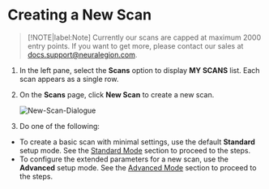 # Creating a New Scan

> [!NOTE|label:Note]
Currently our scans are capped at maximum 2000 entry points. If you want to get more, please contact our sales at [docs.support@neuralegion.com](mailto:docs.support@neuralegion.com).

1. In the left pane, select the **Scans** option to display **MY SCANS** list. Each scan appears as a single row.
2. On the **Scans** page, click **New Scan** to create a new scan.

    ![New-Scan-Dialogue](media/new-scan.png ':size=60%')

3. Do one of the following:
* To create a basic scan with minimal settings, use the default **Standard** setup mode. See the [Standard Mode](/guide/np-web-ui/scanning/standard-mode.md) section to proceed to the steps. 
* To configure the extended parameters for a new scan, use the **Advanced** setup mode. See the [Advanced Mode](/guide/np-web-ui/scanning/advanced-mode.md) section to proceed to the steps. 




